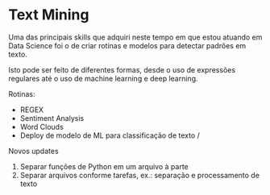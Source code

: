 # Text Mining

Uma das principais skills que adquiri neste tempo em que estou atuando em Data Science foi o de criar rotinas e modelos para detectar padrões em texto.

Isto pode ser feito de diferentes formas, desde o uso de expressões regulares até o uso de machine learning e deep learning.

Rotinas:
* REGEX
* Sentiment Analysis
* Word Clouds
* Deploy de modelo de ML para classificação de texto
/

Novos updates
1. Separar funções de Python em um arquivo à parte
2. Separar arquivos conforme tarefas, ex.: separação e processamento de texto
